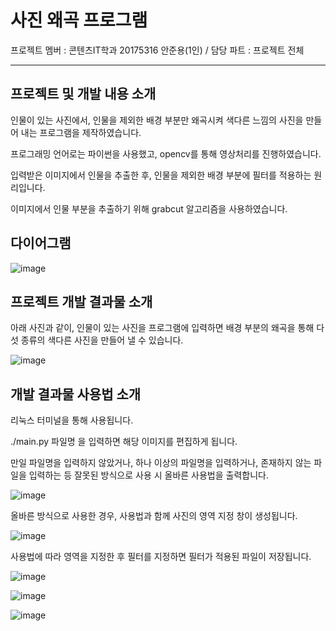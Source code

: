 # 사진 왜곡 프로그램

프로젝트 멤버 : 콘텐츠IT학과 20175316 안준용(1인) / 담당 파트 : 프로젝트 전체

***

## 프로젝트 및 개발 내용 소개

인물이 있는 사진에서, 인물을 제외한 배경 부분만 왜곡시켜 색다른 느낌의 사진을 만들어 내는 프로그램을 제작하였습니다.

프로그래밍 언어로는 파이썬을 사용했고, opencv를 통해 영상처리를 진행하였습니다.

입력받은 이미지에서 인물을 추출한 후, 인물을 제외한 배경 부분에 필터를 적용하는 원리입니다.

이미지에서 인물 부분을 추출하기 위해 grabcut 알고리즘을 사용하였습니다.

## 다이어그램

![image](https://user-images.githubusercontent.com/92137084/144738241-51f9916f-196f-4a5f-abe3-b12244bf4b3d.png)

## 프로젝트 개발 결과물 소개

아래 사진과 같이, 인물이 있는 사진을 프로그램에 입력하면 배경 부분의 왜곡을 통해 다섯 종류의 색다른 사진을 만들어 낼 수 있습니다.

![image](https://user-images.githubusercontent.com/92137084/144738578-4d0535cb-5b57-4ea3-8303-e5a7ce5903b3.png)

## 개발 결과물 사용법 소개

리눅스 터미널을 통해 사용됩니다. 

./main.py 파일명 을 입력하면 해당 이미지를 편집하게 됩니다.

만일 파일명을 입력하지 않았거나, 하나 이상의 파일명을 입력하거나, 존재하지 않는 파일을 입력하는 등 잘못된 방식으로 사용 시 올바른 사용법을 출력합니다.

![image](https://user-images.githubusercontent.com/92137084/144740212-5fbafcc5-456a-4c6e-b4d3-ac08344798b4.png)

올바른 방식으로 사용한 경우, 사용법과 함께 사진의 영역 지정 창이 생성됩니다.

![image](https://user-images.githubusercontent.com/92137084/144740237-c5301ed9-39c5-470b-80e9-5d7c8a4d2e6c.png)

사용법에 따라 영역을 지정한 후 필터를 지정하면 필터가 적용된 파일이 저장됩니다.

![image](https://user-images.githubusercontent.com/92137084/144740371-dcda6840-f204-4755-902f-424bb274218c.png)

![image](https://user-images.githubusercontent.com/92137084/144740504-6866c5df-a83e-409b-af1d-607241965375.png)

![image](https://user-images.githubusercontent.com/92137084/144740546-2f39f6f2-a125-49a7-a676-256f6eb5dc84.png)



